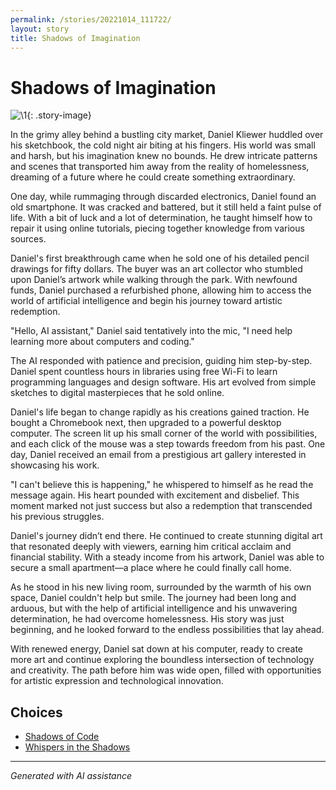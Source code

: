 ```yaml
---
permalink: /stories/20221014_111722/
layout: story
title: Shadows of Imagination
---
```


# Shadows of Imagination

![\1](/input_images/20221014_111722){: .story-image}

In the grimy alley behind a bustling city market, Daniel Kliewer huddled over his sketchbook, the cold night air biting at his fingers. His world was small and harsh, but his imagination knew no bounds. He drew intricate patterns and scenes that transported him away from the reality of homelessness, dreaming of a future where he could create something extraordinary.

One day, while rummaging through discarded electronics, Daniel found an old smartphone. It was cracked and battered, but it still held a faint pulse of life. With a bit of luck and a lot of determination, he taught himself how to repair it using online tutorials, piecing together knowledge from various sources.

Daniel's first breakthrough came when he sold one of his detailed pencil drawings for fifty dollars. The buyer was an art collector who stumbled upon Daniel’s artwork while walking through the park. With newfound funds, Daniel purchased a refurbished phone, allowing him to access the world of artificial intelligence and begin his journey toward artistic redemption.

"Hello, AI assistant," Daniel said tentatively into the mic, "I need help learning more about computers and coding."

The AI responded with patience and precision, guiding him step-by-step. Daniel spent countless hours in libraries using free Wi-Fi to learn programming languages and design software. His art evolved from simple sketches to digital masterpieces that he sold online.

Daniel's life began to change rapidly as his creations gained traction. He bought a Chromebook next, then upgraded to a powerful desktop computer. The screen lit up his small corner of the world with possibilities, and each click of the mouse was a step towards freedom from his past. One day, Daniel received an email from a prestigious art gallery interested in showcasing his work.

"I can't believe this is happening," he whispered to himself as he read the message again. His heart pounded with excitement and disbelief. This moment marked not just success but also a redemption that transcended his previous struggles.

Daniel's journey didn’t end there. He continued to create stunning digital art that resonated deeply with viewers, earning him critical acclaim and financial stability. With a steady income from his artwork, Daniel was able to secure a small apartment—a place where he could finally call home.

As he stood in his new living room, surrounded by the warmth of his own space, Daniel couldn't help but smile. The journey had been long and arduous, but with the help of artificial intelligence and his unwavering determination, he had overcome homelessness. His story was just beginning, and he looked forward to the endless possibilities that lay ahead.

With renewed energy, Daniel sat down at his computer, ready to create more art and continue exploring the boundless intersection of technology and creativity. The path before him was wide open, filled with opportunities for artistic expression and technological innovation.


## Choices

* [Shadows of Code](/stories/20221014_153920/)
* [Whispers in the Shadows](/stories/477085949_1376430796875724_8916528934155297778_n/)


---
*Generated with AI assistance*
